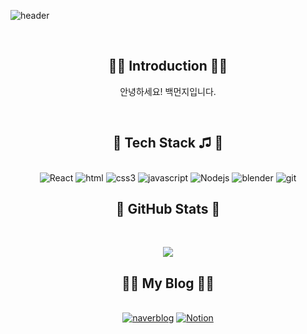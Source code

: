 ![header](https://capsule-render.vercel.app/api?type=waving&color=timeGradient&text=Hello,%20I'm%20Munji👋&animation=twinkling&fontSize=50&fontAlignY=40&fontAlign=55&height=250)

<br> 

<div align=center>

## 🤹‍♂️ Introduction 🤹‍♂️
안녕하세요! 백먼지입니다.<br>

<br>




## 📘 Tech Stack ♫ 📘
<br>
<img alt="React" src="https://img.shields.io/badge/React-61DAFB?style=flat&logo=React&logoColor=white"/> 
<img alt="html" src="https://img.shields.io/badge/html5-E34F26?style=flat&logo=html5&logoColor=white"/> 
<img alt="css3" src="https://img.shields.io/badge/css3-1572B6?style=flat&logo=css3&logoColor=white"/> 
<img alt="javascript" src="https://img.shields.io/badge/javascript-F7DF1E?style=flat&logo=javascript&logoColor=white"/> 
<img alt="Nodejs" src="https://img.shields.io/badge/-Nodejs-43853d?style=flat-square&logo=Node.js&logoColor=white" />
<img alt="blender" src="https://img.shields.io/badge/blender-4479A1?style=flat&logo=blenderlogoColor=white"/>   
<img alt="git" src="https://img.shields.io/badge/git-F05032?style=flat&logo=git&logoColor=white"/> 

<br>

## :low_brightness:   GitHub Stats  :low_brightness: 
<br>

<img src="https://github-readme-stats.vercel.app/api?username=backmunji&theme=discord_old_blurple&show_icons=true"/></a>



## 🧑‍💻 My Blog 🧑‍💻
<br>
 <a href='https://blog.naver.com/mimjinn' target='_blank'><img alt="naverblog" src="http://img.shields.io/badge/-naver-green?style=flat&logo=naver&link=[https://blog.naver.com/mimjinn](https://blog.naver.com/mimjinn)" /></a>
 <a href='https://skitter-selenium-bda.notion.site/22e88981d2cf4b89b9b926d631f6b7b4' target='_blank'><img alt="Notion" img alt="Notion" src="https://futuristic-freesia-c14.notion.site/eb7d54c28ea645948d17a4fefb2cbeab?pvs=4" /></a>
</div>
